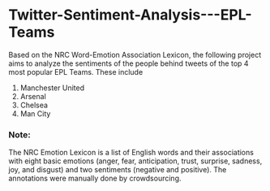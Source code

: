 # Twitter-Sentiment-Analysis---EPL-Teams
Based on the NRC Word-Emotion Association Lexicon, the following project aims to analyze the sentiments of the people behind tweets of the top 4 most popular EPL Teams. These include
1) Manchester United
2) Arsenal
3) Chelsea
4) Man City

### Note:
The NRC Emotion Lexicon is a list of English words and their associations with eight basic emotions (anger, fear, anticipation, trust, surprise, sadness, joy, and disgust) and two sentiments (negative and positive). The annotations were manually done by crowdsourcing.
